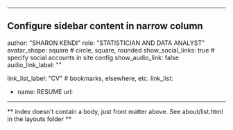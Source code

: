  ---
## Configure sidebar content in narrow column
author: "SHARON KENDI"
role: "STATISTICIAN AND DATA ANALYST"
avatar_shape: square # circle, square, rounded
show_social_links: true # specify social accounts in site config
show_audio_link: false
audio_link_label: ""

link_list_label: "CV" # bookmarks, elsewhere, etc.
link_list:
- name: RESUME
  url: 

---

** index doesn't contain a body, just front matter above.
See about/list.html in the layouts folder **
